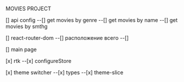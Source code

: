 MOVIES PROJECT

[] api config
--[] get movies by genre
--[] get movies by name
--[] get movies by smthg

[] react-router-dom
--[] расположение всего
--[]

[] main page

<!-- done -->

[x] rtk
--[x] configureStore

[x] theme switcher
--[x] types
--[x] theme-slice
